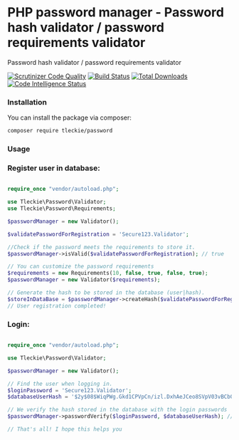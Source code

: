# PHP password manager - Password hash validator / password requirements validator
Password hash validator / password requirements validator 

[![Scrutinizer Code Quality](https://scrutinizer-ci.com/g/teodoroleckie/password/badges/quality-score.png?b=main)](https://scrutinizer-ci.com/g/teodoroleckie/password/?branch=main)
[![Build Status](https://scrutinizer-ci.com/g/teodoroleckie/password/badges/build.png?b=main)](https://scrutinizer-ci.com/g/teodoroleckie/password/build-status/main)
[![Total Downloads](https://img.shields.io/packagist/dt/tleckie/password.svg?style=flat-square)](https://packagist.org/packages/tleckie/password)
[![Code Intelligence Status](https://scrutinizer-ci.com/g/teodoroleckie/password/badges/code-intelligence.svg?b=main)](https://scrutinizer-ci.com/code-intelligence)


### Installation

You can install the package via composer:

```bash
composer require tleckie/password
```

### Usage

### Register user in database:

```php

require_once "vendor/autoload.php";

use Tleckie\Password\Validator;
use Tleckie\Password\Requirements;

$passwordManager = new Validator();

$validatePasswordForRegistration = 'Secure123.Validator';

//Check if the password meets the requirements to store it.
$passwordManager->isValid($validatePasswordForRegistration); // true

// You can customize the password requirements
$requirements = new Requirements(10, false, true, false, true);
$passwordManager = new Validator($requirements);

// Generate the hash to be stored in the database (user|hash).
$storeInDataBase = $passwordManager->createHash($validatePasswordForRegistration);
// User registration completed!
```

### Login:

```php

require_once "vendor/autoload.php";

use Tleckie\Password\Validator;

$passwordManager = new Validator();

// Find the user when logging in.
$loginPassword = 'Secure123.Validator';
$databaseUserHash = '$2y$08$WiqPWg.Gkd1CPVpCn/izl.DxhAeJCeo8SVpV03vBCb04.OgMEF81m';

// We verify the hash stored in the database with the login passwords
$passwordManager->passwordVerify($loginPassword, $databaseUserHash); // true

// That's all! I hope this helps you
```